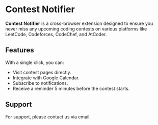 # Contest Notifier

**Contest Notifier** is a cross-browser extension designed to ensure you never miss any upcoming coding contests on various platforms like LeetCode, Codeforces, CodeChef, and AtCoder.

## Features

With a single click, you can:

- Visit contest pages directly.
- Integrate with Google Calendar.
- Subscribe to notifications.
- Receive a reminder 5 minutes before the contest starts.

## Support

For support, please contact us via email.
